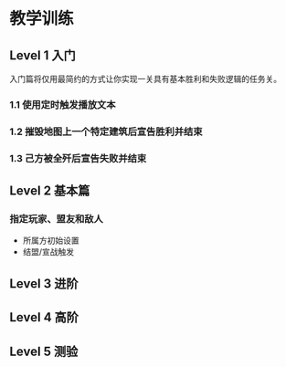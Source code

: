 # 教学训练

## Level 1 入门
入门篇将仅用最简约的方式让你实现一关具有基本胜利和失败逻辑的任务关。
### 1.1 使用定时触发播放文本

### 1.2 摧毁地图上一个特定建筑后宣告胜利并结束

### 1.3 己方被全歼后宣告失败并结束


## Level 2 基本篇
### 指定玩家、盟友和敌人
* 所属方初始设置
* 结盟/宣战触发

## Level 3 进阶


## Level 4 高阶

## Level 5 测验
